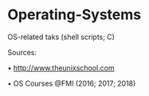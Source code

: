 # Operating-Systems
OS-related taks
(shell scripts; C)

Sources:

•	http://www.theunixschool.com

•	OS Courses @FMI (2016; 2017; 2018)
